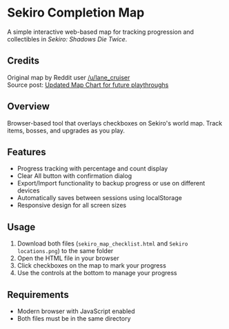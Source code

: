 # Sekiro Completion Map

A simple interactive web-based map for tracking progression and collectibles in *Sekiro: Shadows Die Twice*.

## Credits
Original map by Reddit user [/u/lane_cruiser](https://www.reddit.com/user/lane_cruiser/)  
Source post: [Updated Map Chart for future playthroughs](https://www.reddit.com/r/Sekiro/comments/b8h955/updated_map_chart_for_future_playthroughs_feel/)

## Overview

Browser-based tool that overlays checkboxes on Sekiro's world map. Track items, bosses, and upgrades as you play.

## Features

- Progress tracking with percentage and count display
- Clear All button with confirmation dialog
- Export/Import functionality to backup progress or use on different devices
- Automatically saves between sessions using localStorage
- Responsive design for all screen sizes

## Usage

1. Download both files (`sekiro_map_checklist.html` and `Sekiro locations.png`) to the same folder
2. Open the HTML file in your browser
3. Click checkboxes on the map to mark your progress
4. Use the controls at the bottom to manage your progress

## Requirements

- Modern browser with JavaScript enabled
- Both files must be in the same directory